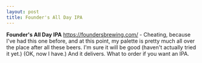 ```yaml
---
layout: post
title: Founder's All Day IPA
---
```


__Founder's All Day IPA__ <https://foundersbrewing.com/> - Cheating, because I've had this one before, and at this point, my palette is pretty much all over the place after all these beers. I'm sure it will be good (haven't actually tried it yet.) (OK, now I have.) And it delivers. What to order if you want an IPA.
